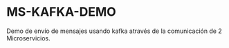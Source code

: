 # MS-KAFKA-DEMO
Demo de envío de mensajes usando kafka através de la comunicación de 2 Microservicios.

